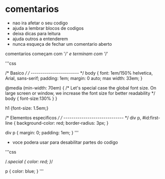 # comentarios

* nao ira afetar o seu codigo
* ajuda a lembrar blocos de codigos
* deixa dicas para leitura
* ajuda outros a entenderem
* nunca esqueça de fechar um comentario aberto

comentarios começam com '/*' e terminam com '*/'

'''css

/* Basico */
/* ------------------------ */
body {
    font: 1em/150% helvetica, Arial, sans-serif;
    padding: 1em;
    margin: 0 auto;
    max width: 33em;
}

@media (min-width: 70em) {
    /* Let's special case the global font size. On large screen or window, we increase the font size for better readability */
    body {
        font-size:130%
    }
}

h1 {font-size: 1.5em;}

/* Elementos especificos */
/* ------------------------------ */
div p, #id:first-line {
    background-color: red;
    border-radius: 3px;
}

div p {
    margin: 0;
    padding: 1em;
}
'''

* voce podera usar para desabilitar partes do codigo

'''css

/*.special {
    color: red;
}*/

p {
    color: blue;
}
'''